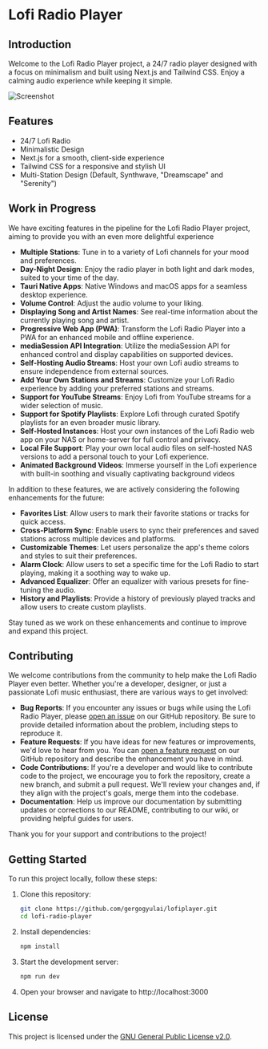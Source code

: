 # Lofi Radio Player

## Introduction

Welcome to the Lofi Radio Player project, a 24/7 radio player designed with a focus on minimalism and built using Next.js and Tailwind CSS. Enjoy a calming audio experience while keeping it simple.

![Screenshot](/docs/screenshot.png)

## Features

- 24/7 Lofi Radio
- Minimalistic Design
- Next.js for a smooth, client-side experience
- Tailwind CSS for a responsive and stylish UI
- Multi-Station Design (Default, Synthwave, "Dreamscape" and "Serenity")

## Work in Progress

We have exciting features in the pipeline for the Lofi Radio Player project, aiming to provide you with an even more delightful experience

- **Multiple Stations**: Tune in to a variety of Lofi channels for your mood and preferences.
- **Day-Night Design**: Enjoy the radio player in both light and dark modes, suited to your time of the day.
- **Tauri Native Apps**: Native Windows and macOS apps for a seamless desktop experience.
- **Volume Control**: Adjust the audio volume to your liking.
- **Displaying Song and Artist Names**: See real-time information about the currently playing song and artist.
- **Progressive Web App (PWA)**: Transform the Lofi Radio Player into a PWA for an enhanced mobile and offline experience.
- **mediaSession API Integration**: Utilize the mediaSession API for enhanced control and display capabilities on supported devices.
- **Self-Hosting Audio Streams**: Host your own Lofi audio streams to ensure independence from external sources.
- **Add Your Own Stations and Streams**: Customize your Lofi Radio experience by adding your preferred stations and streams.
- **Support for YouTube Streams**: Enjoy Lofi from YouTube streams for a wider selection of music.
- **Support for Spotify Playlists**: Explore Lofi through curated Spotify playlists for an even broader music library.
- **Self-Hosted Instances**: Host your own instances of the Lofi Radio web app on your NAS or home-server for full control and privacy.
- **Local File Support**: Play your own local audio files on self-hosted NAS versions to add a personal touch to your Lofi experience.
- **Animated Background Videos**: Immerse yourself in the Lofi experience with built-in soothing and visually captivating background videos

In addition to these features, we are actively considering the following enhancements for the future:

- **Favorites List**: Allow users to mark their favorite stations or tracks for quick access.
- **Cross-Platform Sync**: Enable users to sync their preferences and saved stations across multiple devices and platforms.
- **Customizable Themes**: Let users personalize the app's theme colors and styles to suit their preferences.
- **Alarm Clock**: Allow users to set a specific time for the Lofi Radio to start playing, making it a soothing way to wake up.
- **Advanced Equalizer**: Offer an equalizer with various presets for fine-tuning the audio.
- **History and Playlists**: Provide a history of previously played tracks and allow users to create custom playlists.

Stay tuned as we work on these enhancements and continue to improve and expand this project.

## Contributing

We welcome contributions from the community to help make the Lofi Radio Player even better. Whether you're a developer, designer, or just a passionate Lofi music enthusiast, there are various ways to get involved:

- **Bug Reports**: If you encounter any issues or bugs while using the Lofi Radio Player, please [open an issue](https://github.com/gergogyulai/lofiplayer/issues) on our GitHub repository. Be sure to provide detailed information about the problem, including steps to reproduce it.
- **Feature Requests**: If you have ideas for new features or improvements, we'd love to hear from you. You can [open a feature request](https://github.com/gergogyulai/lofiplayer/issues) on our GitHub repository and describe the enhancement you have in mind.
- **Code Contributions**: If you're a developer and would like to contribute code to the project, we encourage you to fork the repository, create a new branch, and submit a pull request. We'll review your changes and, if they align with the project's goals, merge them into the codebase.
- **Documentation**: Help us improve our documentation by submitting updates or corrections to our README, contributing to our wiki, or providing helpful guides for users.

Thank you for your support and contributions to the project!


## Getting Started

To run this project locally, follow these steps:

1. Clone this repository:

   ```bash
   git clone https://github.com/gergogyulai/lofiplayer.git
   cd lofi-radio-player
2. Install dependencies:

   ```bash
   npm install
3. Start the development server:

   ```bash
   npm run dev
   
4. Open your browser and navigate to http://localhost:3000

## License

This project is licensed under the [GNU General Public License v2.0](LICENSE).
